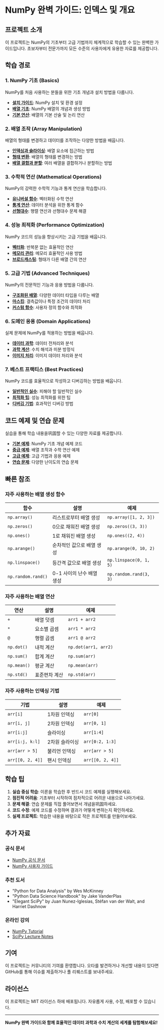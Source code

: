 # NumPy 완벽 가이드: 인덱스 및 개요

## 프로젝트 소개

이 프로젝트는 NumPy의 기초부터 고급 기법까지 체계적으로 학습할 수 있는 완벽한 가이드입니다. 초보자부터 전문가까지 모든 수준의 사용자에게 유용한 자료를 제공합니다.

## 학습 경로

### 1. NumPy 기초 (Basics)
NumPy를 처음 사용하는 분들을 위한 기초 개념과 설치 방법을 다룹니다.

- **[설치 가이드](01-basics/installation.md)**: NumPy 설치 및 환경 설정
- **[배열 기초](01-basics/arrays.md)**: NumPy 배열의 개념과 생성 방법
- **[기본 연산](01-basics/basic-operations.md)**: 배열의 기본 산술 및 논리 연산

### 2. 배열 조작 (Array Manipulation)
배열의 형태를 변경하고 데이터를 조작하는 다양한 방법을 배웁니다.

- **[인덱싱과 슬라이싱](02-array-manipulation/indexing-slicing.md)**: 배열 요소에 접근하는 방법
- **[형태 변환](02-array-manipulation/reshaping.md)**: 배열의 형태를 변경하는 방법
- **[배열 결합과 분할](02-array-manipulation/joining-splitting.md)**: 여러 배열을 결합하거나 분할하는 방법

### 3. 수학적 연산 (Mathematical Operations)
NumPy의 강력한 수학적 기능과 통계 연산을 학습합니다.

- **[유니버설 함수](03-mathematical-operations/universal-functions.md)**: 벡터화된 수학 연산
- **[통계 연산](03-mathematical-operations/statistics.md)**: 데이터 분석을 위한 통계 함수
- **[선형대수](03-mathematical-operations/linear-algebra.md)**: 행렬 연산과 선형대수 문제 해결

### 4. 성능 최적화 (Performance Optimization)
NumPy 코드의 성능을 향상시키는 고급 기법을 배웁니다.

- **[벡터화](04-performance-optimization/vectorization.md)**: 반복문 없는 효율적인 연산
- **[메모리 관리](04-performance-optimization/memory-management.md)**: 메모리 효율적인 사용 방법
- **[브로드캐스팅](04-performance-optimization/broadcasting.md)**: 형태가 다른 배열 간의 연산

### 5. 고급 기법 (Advanced Techniques)
NumPy의 전문적인 기능과 응용 방법을 다룹니다.

- **[구조화된 배열](05-advanced-techniques/structured-arrays.md)**: 다양한 데이터 타입을 다루는 배열
- **[마스킹](05-advanced-techniques/masking.md)**: 결측값이나 특정 조건의 데이터 처리
- **[커스텀 함수](05-advanced-techniques/custom-functions.md)**: 사용자 정의 함수와 최적화

### 6. 도메인 응용 (Domain Applications)
실제 문제에 NumPy를 적용하는 방법을 배웁니다.

- **[데이터 과학](06-domain-applications/data-science.md)**: 데이터 전처리와 분석
- **[과학 계산](06-domain-applications/scientific-computing.md)**: 수치 해석과 미분 방정식
- **[이미지 처리](06-domain-applications/image-processing.md)**: 이미지 데이터 처리와 분석

### 7. 베스트 프랙티스 (Best Practices)
NumPy 코드를 효율적으로 작성하고 디버깅하는 방법을 배웁니다.

- **[일반적인 실수](07-best-practices/common-pitfalls.md)**: 피해야 할 일반적인 실수
- **[최적화 팁](07-best-practices/optimization-tips.md)**: 성능 최적화를 위한 팁
- **[디버깅 기법](07-best-practices/debugging.md)**: 효과적인 디버깅 방법

## 코드 예제 및 연습 문제

실습을 통해 학습 내용을巩固할 수 있는 다양한 자료를 제공합니다.

- **[기본 예제](examples/basic-examples.py)**: NumPy 기초 개념 예제 코드
- **[중급 예제](examples/intermediate-examples.py)**: 배열 조작과 수학 연산 예제
- **[고급 예제](examples/advanced-examples.py)**: 고급 기법과 응용 예제
- **[연습 문제](exercises/exercises.py)**: 다양한 난이도의 연습 문제

## 빠른 참조

### 자주 사용하는 배열 생성 함수

| 함수 | 설명 | 예제 |
|------|------|------|
| `np.array()` | 리스트로부터 배열 생성 | `np.array([1, 2, 3])` |
| `np.zeros()` | 0으로 채워진 배열 생성 | `np.zeros((3, 3))` |
| `np.ones()` | 1로 채워진 배열 생성 | `np.ones((2, 4))` |
| `np.arange()` | 순차적인 값으로 배열 생성 | `np.arange(0, 10, 2)` |
| `np.linspace()` | 등간격 값으로 배열 생성 | `np.linspace(0, 1, 5)` |
| `np.random.rand()` | 0-1 사이의 난수 배열 생성 | `np.random.rand(3, 3)` |

### 자주 사용하는 배열 연산

| 연산 | 설명 | 예제 |
|------|------|------|
| `+` | 배열 덧셈 | `arr1 + arr2` |
| `*` | 요소별 곱셈 | `arr1 * arr2` |
| `@` | 행렬 곱셈 | `arr1 @ arr2` |
| `np.dot()` | 내적 계산 | `np.dot(arr1, arr2)` |
| `np.sum()` | 합계 계산 | `np.sum(arr)` |
| `np.mean()` | 평균 계산 | `np.mean(arr)` |
| `np.std()` | 표준편차 계산 | `np.std(arr)` |

### 자주 사용하는 인덱싱 기법

| 기법 | 설명 | 예제 |
|------|------|------|
| `arr[i]` | 1차원 인덱싱 | `arr[0]` |
| `arr[i, j]` | 2차원 인덱싱 | `arr[0, 1]` |
| `arr[i:j]` | 슬라이싱 | `arr[1:4]` |
| `arr[i:j, k:l]` | 2차원 슬라이싱 | `arr[0:2, 1:3]` |
| `arr[arr > 5]` | 불리언 인덱싱 | `arr[arr > 5]` |
| `arr[[0, 2, 4]]` | 팬시 인덱싱 | `arr[[0, 2, 4]]` |

## 학습 팁

1. **실습 중심 학습**: 이론을 학습한 후 반드시 코드 예제를 실행해보세요.
2. **점진적 어려움**: 기초부터 시작하여 점차적으로 어려운 내용으로 나아가세요.
3. **문제 해결**: 연습 문제를 직접 풀어보면서 개념을巩固하세요.
4. **코드 수정**: 예제 코드를 수정하며 결과가 어떻게 변하는지 확인하세요.
5. **실제 프로젝트**: 학습한 내용을 바탕으로 작은 프로젝트를 만들어보세요.

## 추가 자료

### 공식 문서
- [NumPy 공식 문서](https://numpy.org/doc/stable/)
- [NumPy 사용자 가이드](https://numpy.org/doc/stable/user/index.html)

### 추천 도서
- "Python for Data Analysis" by Wes McKinney
- "Python Data Science Handbook" by Jake VanderPlas
- "Elegant SciPy" by Juan Nunez-Iglesias, Stéfan van der Walt, and Harriet Dashnow

### 온라인 강의
- [NumPy Tutorial](https://numpy.org/doc/stable/user/quickstart.html)
- [SciPy Lecture Notes](https://scipy-lectures.org/)

## 기여

이 프로젝트는 커뮤니티의 기여를 환영합니다. 오타를 발견하거나 개선할 내용이 있다면 GitHub를 통해 이슈를 제출하거나 풀 리퀘스트를 보내주세요.

## 라이선스

이 프로젝트는 MIT 라이선스 하에 배포됩니다. 자유롭게 사용, 수정, 배포할 수 있습니다.

---

**NumPy 완벽 가이드와 함께 효율적인 데이터 과학과 수치 계산의 세계를 탐험해보세요!**